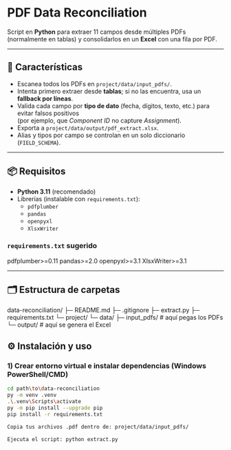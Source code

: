 # PDF Data Reconciliation

Script en **Python** para extraer 11 campos desde múltiples PDFs (normalmente en tablas) y consolidarlos en un **Excel** con una fila por PDF.

---

## 🚀 Características

- Escanea todos los PDFs en `project/data/input_pdfs/`.
- Intenta primero extraer desde **tablas**; si no las encuentra, usa un **fallback por líneas**.
- Valida cada campo por **tipo de dato** (fecha, dígitos, texto, etc.) para evitar falsos positivos  
  (por ejemplo, que *Component ID* no capture *Assignment*).
- Exporta a `project/data/output/pdf_extract.xlsx`.
- Alias y tipos por campo se controlan en un solo diccionario (`FIELD_SCHEMA`).

---

## 📦 Requisitos

- **Python 3.11** (recomendado)
- Librerías (instalable con `requirements.txt`):
  - `pdfplumber`
  - `pandas`
  - `openpyxl`
  - `XlsxWriter`

### `requirements.txt` sugerido

pdfplumber>=0.11
pandas>=2.0
openpyxl>=3.1
XlsxWriter>=3.1

---

## 🗂️ Estructura de carpetas

data-reconciliation/
├─ README.md
├─ .gitignore
├─ extract.py
├─ requirements.txt
└─ project/
└─ data/
├─ input_pdfs/ # aquí pegas los PDFs
└─ output/ # aquí se genera el Excel

## ⚙️ Instalación y uso

### 1) Crear entorno virtual e instalar dependencias (Windows PowerShell/CMD)

```bash
cd path\to\data-reconciliation
py -m venv .venv
.\.venv\Scripts\activate
py -m pip install --upgrade pip
pip install -r requirements.txt

Copia tus archivos .pdf dentro de: project/data/input_pdfs/

Ejecuta el script: python extract.py
